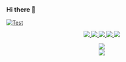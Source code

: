 ### Hi there 👋

[Test]: https://img.shields.io/badge/Testsss-Testoo-%2368b37c
[download]: #download

[ ![Test][] ][download]

<p align="center">
  <a href="https://forthebadge.com/images/badges/built-with-love.svg">
     <img src="https://forthebadge.com/images/badges/built-with-love.svg"/>
  </a>
  <a href="https://forthebadge.com">
      <img src="https://forthebadge.com/images/badges/check-it-out.svg)"/>
  </a>
  <a href="https://forthebadge.com">
      <img src="https://forthebadge.com/images/badges/made-with-java.svg)"/>
  </a>
  <a href="https://forthebadge.com">
      <img src="https://forthebadge.com/images/badges/not-a-bug-a-feature.svg)"/>
  </a>
  <a href="https://forthebadge.com">
      <img src="https://forthebadge.com/images/badges/uses-git.svg)"/>
  </a>
</p>

<p align="center">
    <a href="https://github.com/anuraghazra/github-readme-stats">
      <img src="https://github-readme-stats.vercel.app/api?username=BlockyDotJar&theme=algolia&show_icons=true"/>
    </a>
  <br>
    <a href="https://github.com/anuraghazra/github-readme-stats">
      <img src="https://github-readme-stats.vercel.app/api/top-langs/?username=BlockyDotJar&theme=algolia"/>
    </a>
</p>
